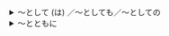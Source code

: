 <details> <summary>～として (は) ／～としても／～としての</summary>
  <ul>
      <li>意味：明确指出立场、资格或种类　</li>
      <li>接続：[名]+として　</li>
      <pre>例文：彼は国費留学生として日本へ来た。／他作为公费留学生来到了日本。
        　　　　この病気は難病として認定された。／这种病被认定是疑难病症。</pre>
</ul>
</details>

<!-- ###################################################################################### -->
<details> <summary>～とともに</summary>
  <ul>
      <li>意味：和…一起</li>
      <li>接続：[名]　+　とともに　</li>
      <li>例文：お正月は家族とともに過ごしたい。／希望和家人一起过新年。</li>
      <li>------------------------------------------------------</li> 
      <li>意味：…的同时</li>
      <li>接続：[動－辞書形]／[い形－い]／[な形－である] ／[名－である]　+　とともに　</li>
      <li>例文：小林氏は、学生を指導するとともに、研究にも力を入れている。／小林先生从事学生指导工作的同时，也从事着研究工作。</li>
      <li>------------------------------------------------------</li> 
      <li>意味：伴随着某种变化的发生，其它变化也相继发生（不常用）</li>
      <li>接続：　[動－辞書形]／[名]　+　とともに　</li>
      <li>例文：年をとるとともに、体力が衰える。／随着年龄的增长，身体开始衰弱。</li>
</ul>
</details>

